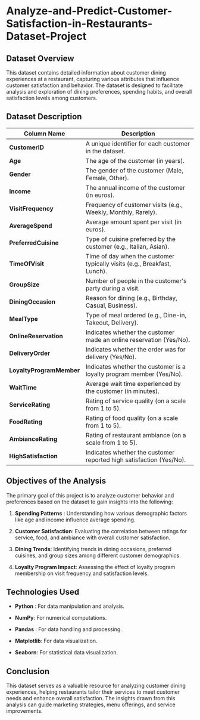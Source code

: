 # Analyze-and-Predict-Customer-Satisfaction-in-Restaurants-Dataset-Project

## Dataset Overview

This dataset contains detailed information about customer dining experiences at a restaurant, capturing various attributes that influence customer satisfaction and behavior. The dataset is designed to facilitate analysis and exploration of dining preferences, spending habits, and overall satisfaction levels among customers.

## Dataset Description

|  Column Name  | 	Description |
|---------------|--------------|
| __CustomerID__ |	A unique identifier for each customer in the dataset. |
| __Age__  |	The age of the customer (in years). |
| __Gender__ |	The gender of the customer (Male, Female, Other). |
|  __Income__  	| The annual income of the customer (in euros). |
| __VisitFrequency__  |	Frequency of customer visits (e.g., Weekly, Monthly, Rarely). |
|  __AverageSpend__  |	Average amount spent per visit (in euros). |
| __PreferredCuisine__  |	Type of cuisine preferred by the customer (e.g., Italian, Asian). |
| __TimeOfVisit__  |	Time of day when the customer typically visits (e.g., Breakfast, Lunch).|
| __GroupSize__  |	Number of people in the customer's party during a visit. |
| __DiningOccasion__  |	Reason for dining (e.g., Birthday, Casual, Business). |
| __MealType__  |	Type of meal ordered (e.g., Dine-in, Takeout, Delivery). |
| __OnlineReservation__  |	Indicates whether the customer made an online reservation (Yes/No). |
| __DeliveryOrder__ |	Indicates whether the order was for delivery (Yes/No). |
| __LoyaltyProgramMember__ |	Indicates whether the customer is a loyalty program member (Yes/No).|
| __WaitTime__  |	Average wait time experienced by the customer (in minutes). |
| __ServiceRating__  |	Rating of service quality (on a scale from 1 to 5). |
| __FoodRating__  |	Rating of food quality (on a scale from 1 to 5). |
| __AmbianceRating__  |	Rating of restaurant ambiance (on a scale from 1 to 5). |
| __HighSatisfaction__  |	Indicates whether the customer reported high satisfaction (Yes/No).|


## Objectives of the Analysis

The primary goal of this project is to analyze customer behavior and preferences based on the dataset to gain insights into the following:

1. __Spending Patterns__ : Understanding how various demographic factors like age and income influence average spending.

2. __Customer Satisfaction__: Evaluating the correlation between ratings for service, food, and ambiance with overall customer satisfaction.

3. __Dining Trends__: Identifying trends in dining occasions, preferred cuisines, and group sizes among different customer demographics.

4. __Loyalty Program Impact__: Assessing the effect of loyalty program membership on visit frequency and satisfaction levels.

## Technologies Used

- __Python__ : For data manipulation and analysis.

- __NumPy__: For numerical computations.

- __Pandas__ : For data handling and processing.

- __Matplotlib__: For data visualization.

- __Seaborn__: For statistical data visualization.

## Conclusion

This dataset serves as a valuable resource for analyzing customer dining experiences, helping restaurants tailor their services to meet customer needs and enhance overall satisfaction. The insights drawn from this analysis can guide marketing strategies, menu offerings, and service improvements.


